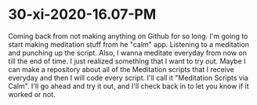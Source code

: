 # 30-xi-2020-16.07-PM
Coming back from not making anything on Github for so long. I'm going to start making meditation stuff from he "calm" app. Listening to a meditation and punching up the script. Also, I wanna meditate everyday from now on till the end of time. I just realized something that I want to try out. Maybe I can make a repository about all of the Meditation scripts that I receive everyday and then I will code every script. I'll call it "Meditation Scripts via Calm". I'll go ahead and try it out, and I'll check back in to let you know if it worked or not.
